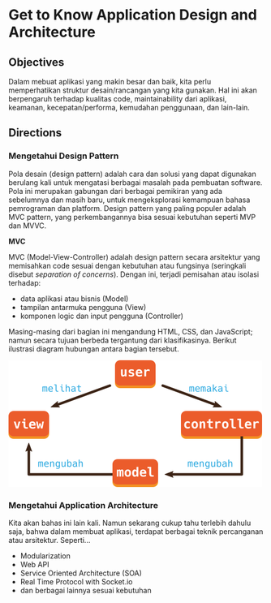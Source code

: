 # Get to Know Application Design and Architecture

## Objectives

Dalam mebuat aplikasi yang makin besar dan baik, kita perlu memperhatikan struktur desain/rancangan yang kita gunakan. Hal ini akan berpengaruh terhadap kualitas code, maintainability dari aplikasi, keamanan, kecepatan/performa, kemudahan penggunaan, dan lain-lain.

## Directions

### Mengetahui Design Pattern

Pola desain (design pattern) adalah cara dan solusi yang dapat digunakan berulang kali untuk mengatasi berbagai masalah pada pembuatan software. Pola ini merupakan gabungan dari berbagai pemikiran yang ada sebelumnya dan masih baru, untuk mengeksplorasi kemampuan bahasa pemrograman dan platform. Design pattern yang paling populer adalah MVC pattern, yang perkembangannya bisa sesuai kebutuhan seperti MVP dan MVVC.

**MVC**

MVC (Model-View-Controller)
adalah design pattern secara arsitektur yang memisahkan code sesuai dengan kebutuhan atau fungsinya (seringkali disebut _separation of concerns_). Dengan ini, terjadi pemisahan atau isolasi terhadap:

- data aplikasi atau bisnis (Model)
- tampilan antarmuka pengguna (View)
- komponen logic dan input pengguna (Controller)

Masing-masing dari bagian ini mengandung HTML, CSS, dan JavaScript; namun secara tujuan berbeda tergantung dari klasifikasinya. Berikut ilustrasi diagram hubungan antara bagian tersebut.

![MVC Diagram](assets/mvc-diagram.png)

### Mengetahui Application Architecture

Kita akan bahas ini lain kali. Namun sekarang cukup tahu terlebih dahulu saja, bahwa dalam membuat aplikasi, terdapat berbagai teknik percanganan atau arsitektur. Seperti...

- Modularization
- Web API
- Service Oriented Architecture (SOA)
- Real Time Protocol with Socket.io
- dan berbagai lainnya sesuai kebutuhan
